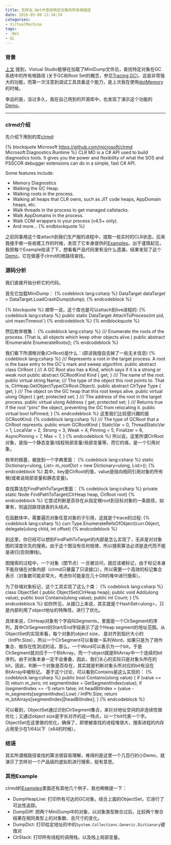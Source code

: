 ```yaml
---
title: 怎样在.Net中查找特定对象的所有根路径
date: 2016-05-08 21:34:24
categories:
- VirtualMachine
tags:
- .Net
- GC
---
```

### 背景
[上文](http://blog.wbscan.com/2016/05/08/HowToCatpureAndUseMiniDump/) 提到，Vistual Studio能够在加载了MiniDump文件后，查找特定对象在GC系统中的所有根路径 (关于GC和Root Set的概念，参见[Tracing GC](https://en.wikipedia.org/wiki/Tracing_garbage_collection))。这是非常强大的功能，而第一次注意到调试工具具备这个能力，是上次我在使用[dotMemory](https://www.jetbrains.com/help/dotmemory/10.0/Analyzing_GC_Roots.html?origin=old_help)的时候。
<!-- more -->
幸运的是，没过多久，我在自己用到的开源库中，也发现了演示这个功能的[Demo](https://github.com/Microsoft/dotnetsamples/tree/master/Microsoft.Diagnostics.Runtime/CLRMD/GCRoot)。
***
### clrmd介绍
先介绍下用到的库[clrmd](https://github.com/microsoft/clrmd):

{% blockquote Microsoft https://github.com/microsoft/clrmd Microsoft.Diagnostics.Runtime %}
CLR MD is a C# API used to build diagnostics tools. It gives you the power and flexibility of what the SOS and PSSCOR debugger extensions can do in a simple, fast C# API.

Some features include:

+ Memory Diagnostics
+ Walking the GC Heap.
+ Walking roots in the process.
+ Walking all heaps that CLR owns, such as JIT code heaps, AppDomain heaps, etc.
+ Walk threads in the process to get managed callstacks.
+ Walk AppDomains in the process.
+ Walk COM wrappers in your process (v4.5+ only).
+ And more...
{% endblockquote %}

之前同事用这个库attach到我们生产服的进程中，提取一些实时的CLR状态，后来我接手做一些收尾工作的时候，发现了它本身提供的[Examples](https://github.com/Microsoft/dotnetsamples/tree/master/Microsoft.Diagnostics.Runtime/CLRMD)。出于谨慎起见，我把每个Example给读了下，想看看产品代码里有没什么遗漏，结果发现了这个[Demo](https://github.com/Microsoft/dotnetsamples/tree/master/Microsoft.Diagnostics.Runtime/CLRMD/GCRoot)，它在做基于clrmd的根路径查找。
### 源码分析
我们直接开始分析它的代码。

首先它加载MiniDump：
{% codeblock lang:csharp %}
DataTarget dataTarget = DataTarget.LoadCrashDump(dump);
{% endcodeblock %}

{% blockquote %}
    顺带一说，这个库也是可以attach到live进程的: 
    {% codeblock lang:csharp %}
    public static DataTarget AttachToProcess(int pid, uint msecTimeout`)
    {% endcodeblock %}
{% endblockquote %}

然后枚举根集：
{% codeblock lang:csharp %}
    /// Enumerate the roots of the process.  (That is, all objects which keep other objects alive.)
    public abstract IEnumerable<ClrRoot> EnumerateRoots();
{% endcodeblock %}

我们看下所谓根对象(ClrRoot)是什么：(原谅我擅自去掉了一些无关信息)
{% codeblock lang:csharp %}
  /// Represents a root in the target process.  A root is the base entry to the GC's mark and sweep algorithm.
  public abstract class ClrRoot
  {
    /// A GC Root also has a Kind, which says if it is a strong or weak root
    public abstract GCRootKind Kind { get; }
    /// The name of the root.
    public virtual string Name;
    /// The type of the object this root points to.  That is, ClrHeap.GetObjectType(ClrRoot.Object).
    public abstract ClrType Type { get; }
    /// The object on the GC heap that this root keeps alive.
    public virtual ulong Object { get; protected set; }
    /// The address of the root in the target process.
    public virtual ulong Address { get; protected set; }
    /// Returns true if the root "pins" the object, preventing the GC from relocating it.
    public virtual bool IsPinned;
}
{% endcodeblock %}
这里我们比较感兴趣的是GCRootKind:
{% codeblock lang:csharp %}
  /// The type of GCRoot that a ClrRoot represnts.
  public enum GCRootKind
  {
    StaticVar = 0,
    ThreadStaticVar = 1,
    LocalVar = 2,
    Strong = 3,
    Weak = 4,
    Pinning = 5,
    Finalizer = 6,
    AsyncPinning = 7,
    Max = 7,
  }
{% endcodeblock %}
所以说，这里所谓ClrRoot对象，是指一个静态变量/线程局部变量/局部变量等，而它的值，是一个引用对象。

枚举的根基，被放到一个字典里面：
{% codeblock lang:csharp %}
static Dictionary<ulong, List<ClrRoot>> m_rootDict = new Dictionary<ulong, List<ClrRoot>>();
{% endcodeblock %}
其中，key是ClrRoot的值，value是指向相同引用对象的所有根(或者说局部变量和静态变量)。


查找算法在FindPathToTarget里面：
{% codeblock lang:csharp %}
private static Node FindPathToTarget(ClrHeap heap, ClrRoot root)
{% endcodeblock %}
它尝试判断是否存在从指定根root到目标对象的一条路径，如果有，则返回路径链表的头结点。

在函数体中，需要遍历对象任意对象的子引用，这就是个trace的过程:
{% codeblock lang:csharp %}
curr.Type.EnumerateRefsOfObject(curr.Object, delegate(ulong child, int offset)
{% endcodeblock %}

到这里，你已经可以想到FindPathToTarget的内部是怎么实现了，无非是对对象图的深度优先的搜索。由于这个图没有任何规律，所以搜索算法必须是迭代而不能是递归(否则爆栈)。

图搜索的过程中，一个对象（图节点）一旦被访问，就应该被标记，由于标记本身不能存储在对象内部（clrmd只暴露了只读接口），所以需要一个高效的标记集合表示（对象数可能非常大，考虑你可能是在几十GB的堆中进行搜索）。

为了存储对象标记，这个工具实现了这么个类：
{% codeblock lang:csharp %}
class ObjectSet
{
    public ObjectSet(ClrHeap heap);
    public void Add(ulong value);
    public bool Contains(ulong value);
    public int Count;
}
{% endcodeblock %}
如你所见，从接口上来说，其实就是个HashSet&lt;ulong&gt;，只是内部利用了object地址的特殊性，进行了优化。

具体来说，ClrHeap对象有个字段叫Segments，里面是一个ClrSegment的序列，其中ClrSegment的Start/End字段表示了这个Heap segment的地址范围。从ObjectSet的实现来看，每个对象的object size， 是对齐到指针大小的（IntPtr.Size），所以一个ClrSegment可以看做一系列Word，如果只是为了用作集合、做存在性测试的话，那么，一个Word可以表示为一个bit，于是ClrSegment就对应于一个BitArray，而一个object就是BitArray中一个连续的bit序列。由于对象本身一定不会重叠，因此，我们关心的实际只是对象头所在的bit，因此，判断一个对象是否存在，其实就是判断对象头所对应的bit有没在BitArray中被标记。
基于这个讨论，可以看到Contains是这么实现的：
{% codeblock lang:csharp %}
public bool Contains(ulong value)
{
    if (value == 0) return m_zero;
    int segmentIndex = GetSegmentIndex(value);
    if (segmentIndex == -1) return false;
    int headBitIndex = (value - m_segments[segmentIndex].Low) / IntPtr.Size;
    return m_bitArrays[segmentIndex][headBitIndex];
}
{% endcodeblock %}

可以看到，ObjectSet通过识别ClrSegment集合，来针对地址空间的非连续性做优化；又通过object size是字长对齐的这一特点，以一个bit代表一个字。ObjectSet在这里做的优化，确保了，即使被查找的进程堆很大，搜索进程的内存占用至少在1/64以下（x64的时候）。
### 结语

其实所谓根路径查找的算法很容易理解，难得的是这里一个几百行的小Demo，就演示了怎样对一个产品级的虚拟机进行搜索，挺有意思。

### 其他Example
clrmd的[Examples](https://github.com/Microsoft/dotnetsamples/tree/master/Microsoft.Diagnostics.Runtime/CLRMD)里面还有其他几个例子，我也稍微提一下：

+ DumpHeapLive: 打印所有可达的GC对象。结合上面的ObjectSet，它进行了可达性追踪。
+  DumpDiff: 把两个MiniDump中的对象，以对象类型聚合过后，比较两个聚合结果在相同类型上的对象数、总尺寸的变化。
+ DumpDict: 打印给定地址的中的`System.Collections.Generic.Dictionary`键值对
+ ClrStack: 打印所有线程的调用栈，以及栈上局部变量。